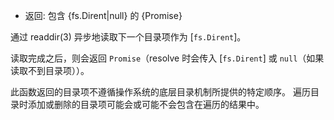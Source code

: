 <!-- YAML
added: v12.12.0
-->

* 返回: 包含 {fs.Dirent|null} 的 {Promise}

通过 readdir(3) 异步地读取下一个目录项作为 [`fs.Dirent`]。

读取完成之后，则会返回 `Promise`（resolve 时会传入 [`fs.Dirent`] 或 `null`（如果读取不到目录项））。

此函数返回的目录项不遵循操作系统的底层目录机制所提供的特定顺序。
遍历目录时添加或删除的目录项可能会或可能不会包含在遍历的结果中。

